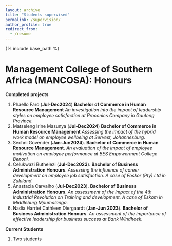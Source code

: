 ```yaml
---
layout: archive
title: "Students supervised"
permalink: /supervision/
author_profile: true
redirect_from:
  - /resume
---
```


{% include base_path %}

Management College of Southern Africa (MANCOSA): Honours
==
__Completed projects__
1. Phaello Faro (__Jul-Dec2024__) __Bachelor of Commerce in Human Resource Management__ _An investigation into the impact of leadership styles on employee satisfaction at Proconics Company in Gauteng Province._
1. Matseleng Irine Masunya (__Jul-Dec2024__) __Bachelor of Commerce in Human Resource Management__ _Assessing the impact of the hybrid work model on employee wellbeing at Servest, Johannesburg._
1. Sechni Govender (**Jan-Jun2024**). __Bachelor of Commerce in Human Resource Management__. _An evaluation of the impact of employee motivation on employee performance at BES Empowerment College Benoni._
1. Celukwazi Buthelezi (**Jul-Dec2023**). __Bachelor of Business Administration Honours__. _Assessing the influence of career development on employee job satisfaction. A case of Foskor (Pty) Ltd in Zululand._
1. Anastacia Carvalho (**Jul-Dec2023**). __Bachelor of Business Administration Honours__. _An assessment of the impact of the 4th Industrial Revolution on Training and development. A case of Eskom in Middleburg Mpumalanga._
1. Nadia Harriet Cathleen Diergaardt (**Jan-Jun 2023**). __Bachelor of Business Administration Honours__. _An assessment of the importance of effective leadership for business success at Bank Windhoek._

__Current Students__
1. Two students
